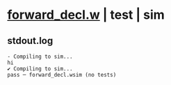 # [forward_decl.w](../../../../examples/tests/valid/forward_decl.w) | test | sim

## stdout.log
```log
- Compiling to sim...
hi
✔ Compiling to sim...
pass ─ forward_decl.wsim (no tests)
```

